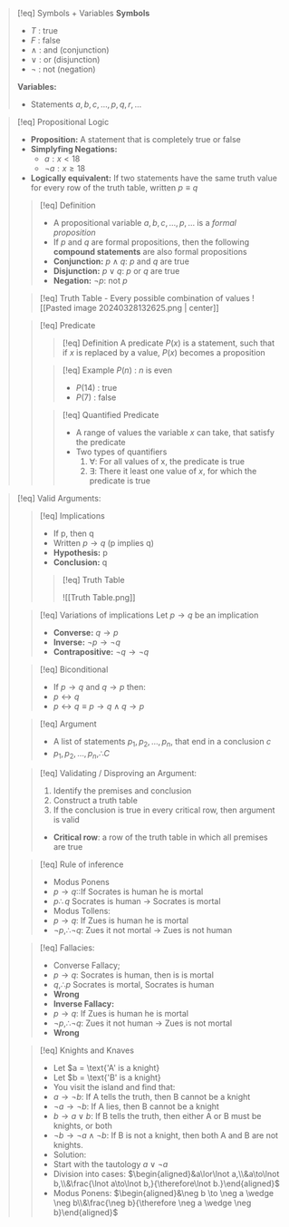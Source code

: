 >[!eq] Symbols + Variables
>**Symbols**
>- $T$ : true
>- $F$ : false
>- $\wedge$ : and (conjunction)
>- $\vee$ : or (disjunction)
>- $\neg$ : not (negation)
>
>**Variables:**
>- Statements $a,b,c,\dots,p,q,r,\dots$

>[!eq] Propositional Logic
>- **Proposition:** A statement that is completely true or false
>- **Simplyfing Negations:**
>	- $a: x< 18$
>	- $\neg a: x \geq 18$
>- **Logically equivalent:** If two statements have the same truth value for every row of the truth table, written $p \equiv q$
>
>>[!eq] Definition
>>- A propositional variable $a,b,c,\dots,p,\dots$ is a *formal proposition*
>>- If $p$ and $q$ are formal propositions, then the following **compound statements** are also formal propositions
>>	- **Conjunction:** $p \wedge q$: $p$ and $q$ are true
>>	- **Disjunction:** $p \vee q$: $p$ or $q$ are true
>>	-  **Negation:** $\neg p$: not $p$
>
>>[!eq] Truth Table - Every possible combination of values
>>![[Pasted image 20240328132625.png | center]]
>
>>[!eq] Predicate
>>>[!eq] Definition
>>>A predicate $P(x)$ is a statement, such that if $x$ is replaced by a value, $P(x)$ becomes a proposition
>>
>>>[!eq] Example
>>>$P(n)$ : $n$ is even
>>>- $P(14)$ : true
>>>- $P(7)$ : false
>>
>>>[!eq] Quantified Predicate
>>> - A range of values the variable $x$ can take, that satisfy the predicate
>>> - Two types of quantifiers
>>> 	1. $\forall$: For all values of x, the predicate is true 
>>> 	2. $\exists$: There it least one value of $x$, for which the predicate is true
>>

>[!eq] Valid Arguments:
>>[!eq] Implications
>>- If p, then q
>>- Written $p \to q$ (p implies q)
>>- **Hypothesis:** p
>>- **Conclusion:** q
>>
>>>[!eq] Truth Table
>>>
>>>![[Truth Table.png]]
>
>>[!eq] Variations of implications
>>Let $p \to q$ be an implication
>>- **Converse:** $q \to p$
>>- **Inverse:** $\neg p \to \neg q$
>>- **Contrapositive:** $\neg q \to \neg q$
>
>>[!eq] Biconditional 
>>- If $p \to q$ and $q \to p$ then: 
>>	- $p \leftrightarrow q$
>>	- $p \leftrightarrow q \equiv p \to q \wedge q \to p$
>
>>[!eq] Argument
>>- A list of statements $p_1, p_2, \dots, p_n,$ that end in a conclusion $c$
>>	- $p_1, p_2, \dots, p_n, \therefore C$
>
>>[!eq] Validating / Disproving an Argument:
>>1. Identify the premises and conclusion
>>2. Construct a truth table
>>3. If the conclusion is true in every critical row, then argument is valid
>>	- **Critical row**: a row of the truth table in which all premises are true
>
>>[!eq] Rule of inference
>>- Modus Ponens
>>	- $p \to q :$:If Socrates is human he is mortal
>>	- $p \therefore q$ Socrates is human $\to$ Socrates is mortal
>>- Modus Tollens:
>>	- $p \to q:$ If Zues is human he is mortal
>>	- $\neg p, \therefore \neg q:$ Zues it not mortal $\to$ Zues is not human
>
>>[!eq] Fallacies:
>>- Converse Fallacy;
>>	- $p \to q:$ Socrates is human, then is is mortal
>>	- $q, \therefore p$ Socrates is mortal, Socrates is human
>>	- **Wrong**
>>- **Inverse Fallacy:**
>>	-  $p \to q:$ If Zues is human he is mortal
>>	- $\neg p, \therefore \neg q:$ Zues it not human $\to$ Zues is not mortal
>>	- **Wrong**
>
>>[!eq] Knights and Knaves
>>- Let $a = \text{'A' is a knight}
>>- Let $b = \text{'B' is a knight}
>>- You visit the island and find that:
>>	- $a \to \neg b:$ If A tells the truth, then B cannot be a knight
>>	- $\neg a \to \neg b:$ If A lies, then B cannot be a knight
>>	- $b \to a \vee b:$ If B tells the truth, then either A or B must be knights, or both
>>	- $\neg b \to \neg a \wedge \neg b:$ If B is not a knight, then both A and B are not knights.
>>- Solution:
>>	- Start with the tautology $a\vee \neg a$
>>	- Division into cases:
>>	$\begin{aligned}&a\lor\lnot a,\\&a\to\lnot b,\\&\frac{\lnot a\to\lnot b,}{\therefore\lnot b.}\end{aligned}$
>>	- Modus Ponens:
>>		$\begin{aligned}&\neg b \to \neg a \wedge \neg b\\&\frac{\neg b}{\therefore \neg a \wedge \neg b}\end{aligned}$
>